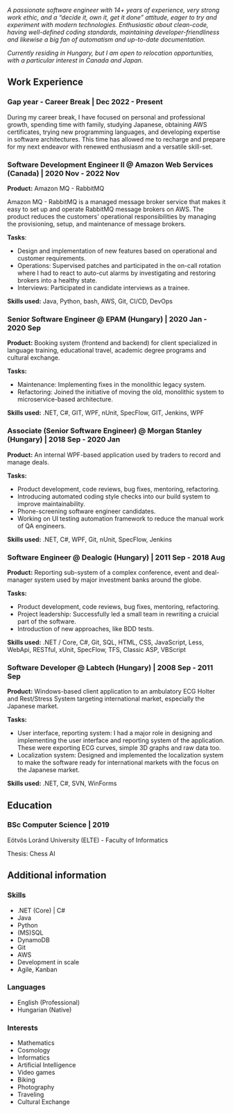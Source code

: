 *A passionate software engineer with 14+ years of experience, very strong work ethic, and a “decide it, own it, get it done” attitude, eager to try and experiment with modern technologies. Enthusiastic about clean-code, having well-defined coding standards, maintaining developer-friendliness and likewise a big fan of automatism and up-to-date documentation.*

*Currently residing in Hungary, but I am open to relocation opportunities, with a particular interest in Canada and Japan.*

## Work Experience

### Gap year - Career Break | Dec 2022 - Present

During my career break, I have focused on personal and professional growth, spending time with family, studying Japanese, obtaining AWS certificates, trying new programming languages, and developing expertise in software architectures. This time has allowed me to recharge and prepare for my next endeavor with renewed enthusiasm and a versatile skill-set.

### Software Development Engineer II @ Amazon Web Services (Canada) | 2020 Nov - 2022 Nov

**Product:** Amazon MQ - RabbitMQ

Amazon MQ - RabbitMQ is a managed message broker service that makes it easy to set up and operate RabbitMQ message brokers on AWS. The product reduces the customers' operational responsibilities by managing the provisioning, setup, and maintenance of message brokers.

**Tasks**:

* Design and implementation of new features based on operational and customer requirements.
* Operations: Supervised patches and participated in the on-call rotation where I had to react to auto-cut alarms by investigating and restoring brokers into a healthy state.
* Interviews: Participated in candidate interviews as a trainee.

**Skills used:** Java, Python, bash, AWS, Git, CI/CD, DevOps

### Senior Software Engineer @ EPAM (Hungary) | 2020 Jan - 2020 Sep

**Product:** Booking system (frontend and backend) for client specialized in language training, educational travel, academic degree programs and cultural exchange.

**Tasks:**

* Maintenance: Implementing fixes in the monolithic legacy system.
* Refactoring: Joined the initiative of moving the old, monolithic system to microservice-based architecture.

**Skills used:** .NET, C#, GIT, WPF, nUnit, SpecFlow, GIT, Jenkins, WPF

### Associate (Senior Software Engineer) @ Morgan Stanley (Hungary) | 2018 Sep - 2020 Jan

**Product:** An internal WPF-based application used by traders to record and manage deals.

**Tasks:**

* Product development, code reviews, bug fixes, mentoring, refactoring.
* Introducing automated coding style checks into our build system to improve maintainability.
* Phone-screening software engineer candidates.
* Working on UI testing automation framework to reduce the manual work of QA engineers.

**Skills used:** .NET, C#, WPF, Git, nUnit, SpecFlow, Jenkins

### Software Engineer @ Dealogic (Hungary) | 2011 Sep - 2018 Aug

**Product:** Reporting sub-system of a complex conference, event and deal-manager system used by major investment banks around the globe.

**Tasks:**

* Product development, code reviews, bug fixes, mentoring, refactoring.
* Project leadership: Successfully led a small team in rewriting a cruicial part of the software.
* Introduction of new approaches, like BDD tests.

**Skills used:** .NET / Core, C#, Git, SQL, HTML, CSS, JavaScript, Less, WebApi, RESTful, xUnit, SpecFlow, TFS, Classic ASP, VBScript

### Software Developer @ Labtech (Hungary) | 2008 Sep - 2011 Sep

**Product:** Windows-based client application to an ambulatory ECG Holter and Rest/Stress System targeting international market, especially the Japanese market.

**Tasks:**

* User interface, reporting system: I had a major role in designing and implementing the user interface and reporting system of the application. These were exporting ECG curves, simple 3D graphs and raw data too.
* Localization system: Designed and implemented the localization system to make the software ready for international markets with the focus on the Japanese market.

**Skills used:** .NET, C#, SVN, WinForms

## Education

### BSc Computer Science | 2019

Eötvös Loránd University (ELTE) - Faculty of Informatics

Thesis: Chess AI

## Additional information

### Skills

* .NET (Core) | C#
* Java
* Python
* (MS)SQL
* DynamoDB
* Git
* AWS
* Development in scale
* Agile, Kanban

### Languages

* English (Professional)
* Hungarian (Native)

### Interests

* Mathematics
* Cosmology
* Informatics
* Artificial Intelligence
* Video games
* Biking
* Photography
* Traveling
* Cultural Exchange

